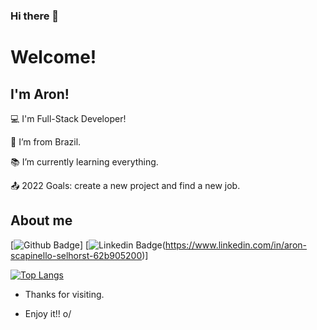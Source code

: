 ### Hi there 👋
# Welcome!

## I'm Aron!

:computer: I'm Full-Stack Developer!

:house_with_garden: I’m from Brazil.

:books: I’m currently learning everything.

:outbox_tray: 2022 Goals: create a new project and find a new job.

## About me

[![Github Badge](https://img.shields.io/badge/-Github-000?style=flat-square&logo=Github&logoColor=white&link=https://github.com/AronScap)]           [![Linkedin Badge](https://img.shields.io/badge/-LinkedIn-blue?style=flat-square&logo=Linkedin&logoColor=white&link=https://www.linkedin.com/in/aron-scapinello-selhorst-62b905200/)(https://www.linkedin.com/in/aron-scapinello-selhorst-62b905200)]



<!-- 
<p>&nbsp;<img align="justify" src="https://github-readme-stats.vercel.app/api?username=AronScap&show_icons=true&locale=en" alt="AronScap" /></p>

-->
[![Top Langs](https://github-readme-stats.vercel.app/api/top-langs/?username=AronScap&layout=compact)](https://github.com/anuraghazra/github-readme-stats)


- Thanks for visiting.

- Enjoy it!! o/


<!--
**AronScap/AronScap** is a ✨ _special_ ✨ repository because its `README.md` (this file) appears on your GitHub profile.

Here are some ideas to get you started:

- 🔭 I’m currently working on ...
- 🌱 I’m currently learning ...
- 👯 I’m looking to collaborate on ...
- 🤔 I’m looking for help with ...
- 💬 Ask me about ...
- 📫 How to reach me: ...
- 😄 Pronouns: ...
- ⚡ Fun fact: ...
-->
